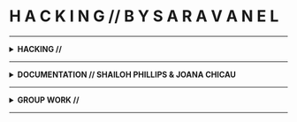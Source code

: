<h1>H A C K I N G // B Y    S A R A   V A N    E L</h1>

---

<details>  <summary> <B> HACKING // </B> </summary>is finding applications that are not intended by the creator of the resource, especially with regard to computers. Complexity does not play a role here, on the contrary, easy and fast alternative solutions are preferred.
</details>

---

<details>  <summary> <B> DOCUMENTATION // SHAILOH PHILLIPS & JOANA CHICAU </B></summary>

<B> >Monday 8th April </B>
Introduction lesson about hacking and what it includes. I was not present because I was not scheduled by school for this practice and was therefore unaware that we already had a lesson on Monday.

<B> >Thursday 11th April </B>
 
Scissors;

Sharp

Pointed

Hard

Soft

2 materials

Asymmetrical

Big and small

Flat

Long

Holes

Metal

Rubber


<B> >Wednesday 17th  April </B>

During this lesson we had to work with the map Scores and Scripts. Here we had to look at which 2 images with which text fitted together and we also had to add an addition ourselves. We chose to give Human<>Non-Human Programming the addition “designer babies” because this really has to do with the term "hacking", you hack a natural process and then design your own "dream child".

After that we had to pick two products from a table and study them from head to toe and see if we could add a new twist to that object with an addition. In our group we took this a bit too literally because we were going to put all our products together to be able to turn the tap on from 3 meters away, pour a cup of water, close the tap and finally let the cup of water drive to us. A kind of chain reaction but then of all kinds of products that are not meant for that, "hacking"!

•	https://imgur.com/iH7ySqU

•	https://imgur.com/0jhdz38

•	https://imgur.com/N8VTAzo

•	https://imgur.com/wKZsklE

•	https://imgur.com/UMip6r7
•	
•	https://www.youtube.com/watch?v=K2FsH6KbKxo&feature=youtu.be

•	https://youtu.be/kqYyVLVOHVw

•	https://www.youtube.com/watch?v=MGCqghYNRUs&feature=youtu.be



<B> >Wednesday 24th  April // At varia </B>

Hacking-lecture by Florian Cramer;

The yes man

Gonreibhacker xs4all hack

YIPL Zines




Workshop by Varia members Niek and Lidia 

We were asked to bring to the lecture an ingredient, I chose to bring hot peppers. At the beginning, we all had to throw some of each ingredient into a vegetable soup pan and then make a soup out of it. Ingredients varied from salty, herbs and sweet ingredients like candy, therefore of course this wasn't very tasty. After we had done this fun experiment, the group was split into 2 groups to then make a soup for the other group with a small “hack” to it and be alert about the ingredient itself and then document everything about it.
</details>

---
 
<details>  <summary> <B> GROUP WORK // </B></summary>

When I think of hacking, I mainly think of digital hacking, for example hacking a computer or program. Because I have already done a project in my own class about hacking a production technique, I had already discovered that hacking can be much more than just digital. Also in our group it quickly became clear that there are many more variations of hacking. Because we were super motivated and really wanted to do something good and fun with the group, we wanted to hack something that would immediately stand out and therefore discussed something to do with movement and make a film of it so that it is really visual is. As first thoughts we wanted to go further on the chain reaction that we created during the lesson, but no matter how nice and cozy this day it was, it seemed too easy for us to work on this and we wanted to put something new. We had a lot of opinions and discussions, but every time we came back to exercise and generate energy, so that we ended up at the gym.

We have created a Nuon Power Gym. Here energy is generated through fitness. As soon as you start exercising, you generate energy and help Nuon (electricity company) through this. For this you get the chance to fitness for free, what we call "energy points". This allows you to get discounts on your energy bills if you take electricity from Nuon and put in the energy and create energy.
</details>

---



